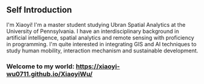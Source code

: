 
## Self Introduction
I'm Xiaoyi!
I'm a master student studying Ubran Spatial Analytics at the University of Pennsylvania.
I have an interdisciplinary background in artificial intelligence, spatial analytics and remote sensing with proficiency in programming.
I'm quite interested in integrating GIS and AI techniques to study human mobility, interaction mechanism and sustainable development.

### Welcome to my world: https://xiaoyi-wu0711.github.io/XiaoyiWu/


 
